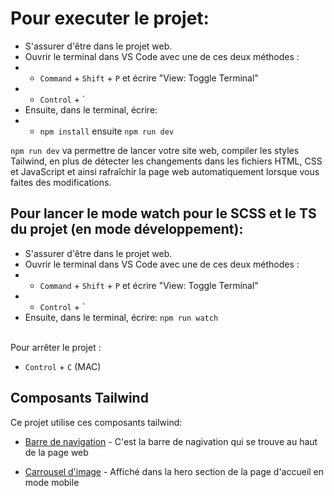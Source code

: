 # Pour executer le projet:

-   S'assurer d'être dans le projet web.
-   Ouvrir le terminal dans VS Code avec une de ces deux méthodes :
-   -   `Command` + `Shift` + `P` et écrire "View: Toggle Terminal"
-   -   `Control` + `
-   Ensuite, dans le terminal, écrire:
-   -   `npm install` ensuite `npm run dev`

`npm run dev` va permettre de lancer votre site web, compiler les styles Tailwind, en plus de détecter les changements dans les fichiers HTML, CSS et JavaScript et ainsi rafraîchir la page web automatiquement lorsque vous faites des modifications.

## Pour lancer le mode watch pour le SCSS et le TS du projet (en mode développement):

-   S'assurer d'être dans le projet web.
-   Ouvrir le terminal dans VS Code avec une de ces deux méthodes :
-   -   `Command` + `Shift` + `P` et écrire "View: Toggle Terminal"
-   -   `Control` + `
-   Ensuite, dans le terminal, écrire: `npm run watch`

\
Pour arrêter le projet :

-   `Control` + `C` (MAC)

## Composants Tailwind

Ce projet utilise ces composants tailwind:

-   [Barre de navigation](https://flowbite.com/docs/components/navbar/#sticky-navbar) - C'est la barre de nagivation qui se trouve au haut de la page web

-   [Carrousel d'image](https://flowbite.com/docs/components/carousel/#default-slider) - Affiché dans la hero section de la page d'accueil en mode mobile
